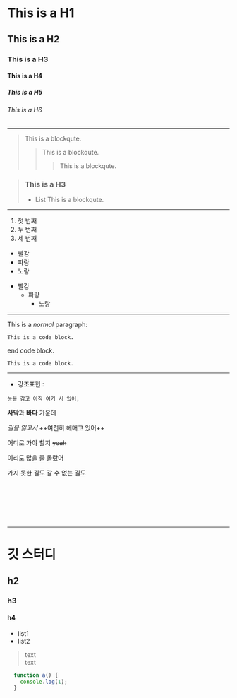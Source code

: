 # This is a H1
## This is a H2
### This is a H3
#### This is a H4
##### This is a H5
###### This is a H6
***
> This is a blockqute.
>> This is a blockqute.
>>> This is a blockqute.


> ### This is a H3
> - List
>  This is a blockqute.
***
1. 첫 번째
2. 두 번째
3. 세 번째
- 빨강
- 파랑
- 노랑

* 빨강
  * 파랑
    * 노랑
    
***
This is a *normal* paragraph:

    This is a code block.
end code block.

```This is a code block.```
***
- 강조표현 :

`눈을 감고 아직 여기 서 있어,`

**사막**과 __바다__ 가운데 

*길을* _잃고서_ ++여전히 헤매고 있어++ 

어디로 가야 할지 ~~yeah~~

이리도 많을 줄 몰랐어

가지 못한 길도 갈 수 없는 길도




<br/>
<br/>
<br/>
<br/>
<br/>

***

# 깃 스터디
## h2
### h3
#### h4
* list1
* list2
> text <br/>
text


```js
  function a() {
    console.log(1);
  }
 ```
  
